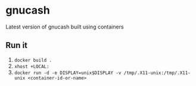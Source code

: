 # gnucash
Latest version of gnucash built using containers

## Run it
1. `docker build .`
2. `xhost +LOCAL:`
3. `docker run -d -e DISPLAY=unix$DISPLAY -v /tmp/.X11-unix:/tmp/.X11-unix <container-id-or-name>`
